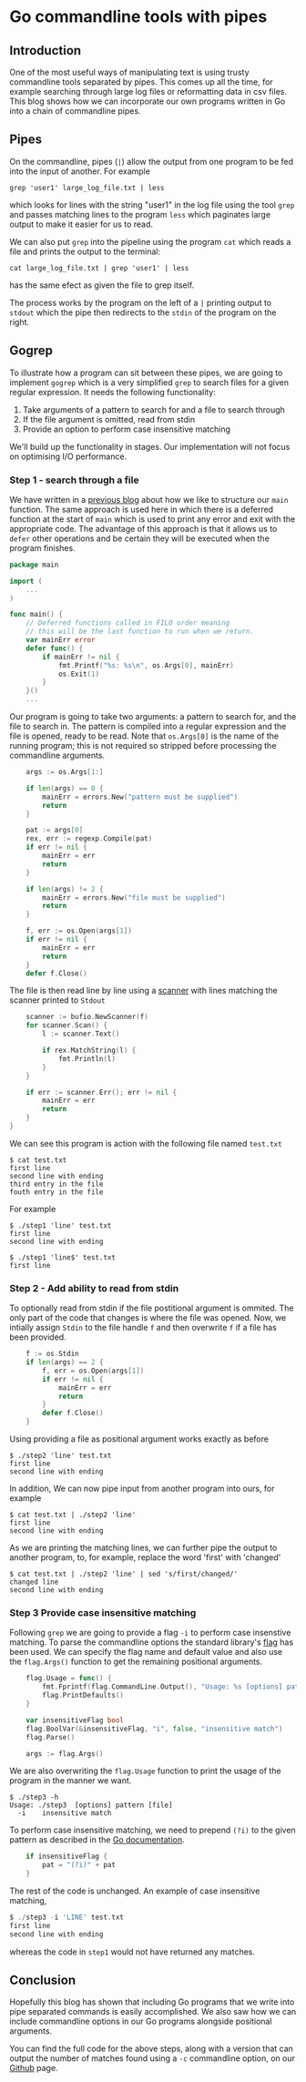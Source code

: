 # Go commandline tools with pipes

## Introduction
One of the most useful ways of manipulating text is using
trusty commandline tools separated by pipes. This comes up
all the time, for example searching through large log files
or reformatting data in csv files. This blog shows how we can
incorporate our own programs written in Go into a chain of
commandline pipes.

## Pipes
On the commandline, pipes (`|`) allow the
output from one program to be fed into the input of another.
For example

```shell
grep 'user1' large_log_file.txt | less
```

which looks for lines with the string "user1" in the log file using
the tool `grep` and passes matching lines to the program `less` which
paginates large output to make it easier for us to read.

We can also put `grep` into the pipeline using the program `cat` which
reads a file and prints the output to the terminal:

```shell
cat large_log_file.txt | grep 'user1' | less
```

has the same efect as given the file to grep itself.

The process works by the program on the left of a `|` printing output
to `stdout` which the pipe then redirects to the `stdin` of the program
on the right.

## Gogrep
To illustrate how a program can sit between these pipes, we are
going to implement `gogrep` which is a very simplified `grep` to
search files for a given regular expression. It needs the following
functionality:

1. Take arguments of a pattern to search for and a file to search through
2. If the file argument is omitted, read from stdin
3. Provide an option to perform case insensitive matching

We'll build up the functionality in stages. Our implementation will not focus
on optimising I/O performance.

### Step 1 - search through a file
We have written in a [previous blog](https://www.evergreeninnovations.co/blog-writing-function-main-in-go/)
about how we like to structure our `main` function. The same approach is used
here in which there is a deferred function at the start of `main` which is
used to print any error and exit with the appropriate code. The advantage of
this approach is that it allows us to `defer` other operations and be certain
they will be executed when the program finishes.

```go
package main

import (
    ...
)

func main() {
	// Deferred functions called in FILO order meaning
	// this will be the last function to run when we return.
	var mainErr error
	defer func() {
		if mainErr != nil {
			fmt.Printf("%s: %s\n", os.Args[0], mainErr)
			os.Exit(1)
		}
	}()
    ...
```

Our program is going to take two arguments: a pattern to search for, and the
file to search in. The pattern is compiled into a regular expression and the
file is opened, ready to be read. Note that `os.Args[0]` is the name of the
running program; this is not required so stripped before processing the
commandline arguments.

```go
	args := os.Args[1:]

	if len(args) == 0 {
		mainErr = errors.New("pattern must be supplied")
		return
	}

	pat := args[0]
	rex, err := regexp.Compile(pat)
	if err != nil {
		mainErr = err
		return
	}

	if len(args) != 2 {
		mainErr = errors.New("file must be supplied")
        return
	}

	f, err := os.Open(args[1])
	if err != nil {
		mainErr = err
		return
	}
	defer f.Close()
```

The file is then read line by line using a [scanner](https://pkg.go.dev/bufio#Scanner)
with lines matching the scanner printed to `Stdout`

```go
	scanner := bufio.NewScanner(f)
	for scanner.Scan() {
		l := scanner.Text()

		if rex.MatchString(l) {
			fmt.Println(l)
		}
	}

	if err := scanner.Err(); err != nil {
		mainErr = err
		return
	}
}
```

We can see this program is action with the following file named
`test.txt`

```
$ cat test.txt
first line
second line with ending
third entry in the file
fouth entry in the file
```

For example
```shell
$ ./step1 'line' test.txt
first line
second line with ending
```

```shell
$ ./step1 'line$' test.txt
first line
```

### Step 2 - Add ability to read from stdin
To optionally read from stdin if the file postitional argument is ommited.
The only part of the code that changes is where the file was opened. Now, we
intially assign `Stdin` to the file handle `f` and then overwrite `f` if a file
has been provided.

```go
	f := os.Stdin
	if len(args) == 2 {
		f, err = os.Open(args[1])
		if err != nil {
			mainErr = err
			return
		}
		defer f.Close()
	}
```

Using providing a file as positional argument works exactly as before

```shell
$ ./step2 'line' test.txt
first line
second line with ending
```

In addition, We can now pipe input from another program into ours, for example

```shell
$ cat test.txt | ./step2 'line'
first line
second line with ending
```

As we are printing the matching lines, we can further pipe the output to
another program, to, for example, replace the word 'first' with 'changed'

```shell
$ cat test.txt | ./step2 'line' | sed 's/first/changed/'
changed line
second line with ending
```

### Step 3 Provide case insensitive matching
Following `grep` we are going to provide a flag `-i` to perform case insenstive
matching. To parse the commandline options the standard library's [flag](https://pkg.go.dev/flag) has been used. We can specify the flag name and default value and also use the `flag.Args()` function to get the remaining positional arguments.


```go
	flag.Usage = func() {
		fmt.Fprintf(flag.CommandLine.Output(), "Usage: %s [options] pattern [file] \n", os.Args[0])
		flag.PrintDefaults()
	}

	var insensitiveFlag bool
	flag.BoolVar(&insensitiveFlag, "i", false, "insensitive match")
	flag.Parse()

	args := flag.Args()
```

We are also overwriting the `flag.Usage` function to print the usage of the program in the manner we want.

```shell
$ ./step3 -h
Usage: ./step3  [options] pattern [file]
  -i    insensitive match

```

To perform case insensitive matching, we need to prepend `(?i)` to the given
pattern as described in the [Go documentation](https://pkg.go.dev/regexp/syntax).

```go
	if insensitiveFlag {
		pat = "(?i)" + pat
	}
```

The rest of the code is unchanged. An example of case insensitive matching,

```go
$ ./step3 -i 'LINE' test.txt
first line
second line with ending
```

whereas the code in `step1` would not have returned any matches.

## Conclusion
Hopefully this blog has shown that including Go programs that we write into
pipe separated commands is easily accomplished. We also saw how we can include
commandline options in our Go programs alongside positional arguments.

You can find the full code for the above steps, along with a version that can
output the number of matches found using a `-c` commandline option, on our [Github](https://github.com/evergreen-innovations/blogs) page.
